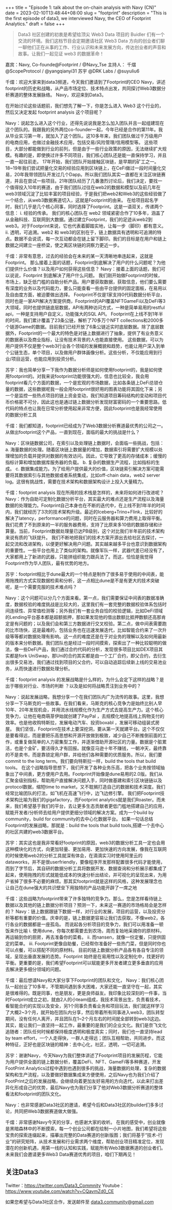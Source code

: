 +++
title = "Episode 1: talk about the on-chain analysis with Navy (CN)"
date = 2023-02-10T13:48:44+08:00
slug = "footprint"
description = "This is the first episode of data3, we interviewed Navy, the CEO of Footprint Analytics."
draft = false
+++

> Data3 社区创建的初衷是希望给顶尖 Web3 Data 项目的 Buidler 们有一个交流的环境。我们这档节目会定期邀请社区 Web3 Data 方向的创业者们聊一聊他们正在从事的工作、行业认识和未来发展方向，传达创业者的声音和故事。让我们一起见证 web3 的数据革命！

嘉宾：Navy, Co-founde@Footprint / @Navy_Tse
主持人：
千熠 @ScopeProtocol / @yangqianyi31 
苏宇 @DRK Labs / @suyuliu6 


千熠：欢迎大家来到data3频道，今天我们邀请到了Footprint的CEO Navy，讲述footprint的历史和战略，从产品市场定位、技术特点出发，共同探讨Web3数据分析赛道的整体发展脉络。
Navy，欢迎来到Data3。

在开始讨论这些话题前，我们想先了解一下，你是怎么进入 Web3 这个行业的，然后又决定发起 footprint analysis 这个项目呢？

Navy：说起怎么进入这个行业，还得先说说我是怎么加入团队并且一起组建现在这个团队的。我跟我的另外两位co-founder一起，今年已经是合作的第11年。我从毕业实习第一年，就加入了这个团队。这10多年来，我们团队做过千万级用户的电商应用，也做过金融技术应用，包括交易/风险管理/信用模型等。
这些项目，大部分都能做到行业的前列，但是由于一些行业政策的原因，无法继续扩大规模。有趣的是，即使换过许多不同项目，我们核心团队还是能一直保持学习，并且一直一起往前走。
17年开始，我们团队开始接触区块链，是早期的矿工之一。18~19年我们尝试把量化交易的经验应用到区块链上，在CeFi做过一段时间量化交易，20年我带领团队开发过几个Dapp。所以我们团队其实一直都在关注区块链赛道，并且在尝试一些项目。21年团队经历了几番激烈讨论后，我们决定，要找一个值得投入10年的赛道，由于我们团队过往在web2的数据和模型以及前几年在web3领域沉淀了比较丰富的项目经验，于是我们把web2和Web3的这些经验做了一个结合，从web3数据赛道切入，这就是Footprint的由来。
在给项目起名字时，我们几乎是几个核心同事，同时选择了Footprint。这是一语双关，传递两个信息：
i. 经验的传承。 我们的核心团队在 web2 领域紧密合作了10多年，涵盖了从金融科技、互联网到大数据。通过建立Footprint，我们的足迹从web2到web3。对于Footprint来说，它也代表着脚踏实地，让每一步（脚印）都有意义。
ii. 透明，可追溯。web2 和 web3的区别在于，链上数据具有透明和可追溯的特点。数据不会说谎，每一次互动都会在链上留下脚印。我们的目标是在用户和链上数据之间建立一座桥梁，使之离区块链的洞察力更近一步。

千熠：非常有意思，过去的经验会在未来的某一天清晰地串连起来，这就是Footprint。
那么接着上面的话题，Footprint到底解决了用户的什么问题呢？为他们提供什么价值？以及用户如何获得这些信息？
Navy：接着上面的话题，我们可以说说，Footprint 到底解决了用户什么问题。
我们刚开始做Footprint的时候，市场上，缺乏低门槛的自助分析产品。用户要获取数据，获取信息，他们要么需要有深度的业务以及代码能力，要么只能查看一些由平台提供的固定面板，在易用以及自由度方面，被迫要做出选择。
Footprint不仅是1家支持0代码数据分析平台，同时也是一家API解决方案提供商，Footprint的API覆盖NFTGameFi以及DeFi等3大领域，同时也提供链底层数据，API有两种访问方式，一种是简单易用的restful api，一种是支持用户自定义，功能强大的SQL API。
Footprint在上线不到1年半的时间，我们累计覆盖了23条公链，解析了70多万个NFT collections和2000多个链游Game的数据。目前我们已经开放了6条公链近实时底层数据。除了底层数据外，Footprint的一个最大的特色是对链上数据进行了抽象，提供了有业务意义的数据表以及商业指标，让没有技术背景的人也能直接使用。
这些数据，可以为用户提供不仅是整个web3行业各个领域的发展概貌和趋势，也能让用户深入到单个公链生态，单个项目，以及做用户群体画像分析。这些分析，不仅能应用到行业/项目运营，也能应用到投资分析。

苏宇：我也简单分享一下我作为数据分析师是如何使用footprint的，我是如何使用footprint的。对我来说footprint功能很强大的，信息也比较全，我会用footprint看几个方面的数据，一个是宏观的市场数据，比如各条链上DeFi总锁仓量的数据，这些数据呢我一般会用footprint很好用的图表功能将其固化下来；另一个是监控一些热点项目的链上资金变动，我们知道项目筹码结构的变动和项目代币价格密不可分，因此这也是通过链上数据分析发现财富密码的一个重要思路。低代码的特点也让我在日常分析使用起来非常方便，因此footprint也是我经常使用的数据分析工具

千熠：我们都知道，footprint已经成为了Web3数据分析赛道最优秀的公司之一。从做出footprint这个产品，一直到现在，面临的最大的挑战是什么？

Navy：区块链数据公司，在索引以及处理链上数据时，会面临一些挑战，包括：
a. 海量数据的处理。随着区块链上数据量的增加，数据索引将需要扩大规模以处理增加的负载并提供对数据的有效访问。因此，它导致了更高的存储成本；缓慢的指标计算和增加数据库服务器的负载。
b. 复杂的数据生产流程，比如指标的生成。
c. 数据集成能力。为了给用户提供最大的价值，区块链索引解决方案可能需要将其数据索引与其他数据或者系统集成，比如off-chain data，web2 server log。这很有挑战性，需要在技术架构和数据架构设计上投入大量精力。

千熠：footprint analysis 现在所用的技术栈是怎样的，未来将如何进行改进呢？
Navy：作为自助可定制化数据分析平台，其实最大的难点还是生产流程以及海量数据的处理能力。Footprint自己本身也在不断的迭代中，在上线不到1年半的时间内，我们就经历了3次的技术架构升级。最近的Iceberg+Trino+Flink，比较好的解决了latency，performance的问题，同时在云服务器和算力费用上取得平衡。我们花费了不到原来的一半的服务器费用，支持了比原来多10倍的数据存储和计算量。当前，Footprint数据处理量已达PB级别，这个对比我们半年前的技术架构来说有质的飞跃提升。
我们不断地把我们的技术方案开源出去给社区去探讨，一起交流和改进架构，以便更好解决用户问题。其实越来越多平台也意识到数据架构的重要性。一些平台也用上了类似的架构。就像军队一样，武器代差已经没有了，大家都用上了新进的武器，只能拼组织能力跟兵法了。而这，恰恰是我觉得Footprint作为华人团队，最有优势的地方。

苏宇：footprint相比于dune最大的一个特点是制作了很多易于使用的中间表，能用拖拽的方式实现数据检索和分析，这一点相比dune是不是有更大的技术突破呢，是一个需要克服的技术难点吗？

Navy：这个问题可以分几个方面来看。第一点，我们需要保证中间表的数据准确度，数据校验的难度挑战是比较大的，这里我们有一套完整的数据校验体系包括时间连续性、异常值检测等；另外我们有一套业务自恰的校验逻辑，比如DeFi领域的Lending平台基本都是超额抵押，那如果发现他的借出数额比抵押数额还高那肯定是有问题的；以及我们会和第三方数据进行交叉校验。第二点，做中间表需要跑的比市场快，这是最难的，包括业务也在迅速发展迭代，比如智能合约来了一次升级等等都对数据处理有影响。这一点的难度还是在于对业务的理解以及如何用最新的版本来分析数据。我们团队也是经过一段时间摸索，探索出了一种比较聪明的做法，像一些DeFi产品，我们通过合约代码的分析，发现很多项目比如DEX项目其实都是fork UniSwap，那Uni的合约其实都是由一个工厂合约，即父合约，去衍生出很多交易池，我们通过找到项目的父合约，可以自动追踪后续新上线的交易池业务，从而快速进行数据处理分析。


千熠：footprint analysis 的发展战略是什么样的，为什么会定下这样的战略？是出于哪些对行业、市场的判断 ？以及是如何将战略贯注到业务中的？

Navy：说起发展战略，我想分享一个在我们团队内广为流传的故事。这里，我想分享一下马斯克的一些故事。在我们看来，马斯克的核心竞争力是始终比别人早10年、20年发现机会，并用流水线规模化作为生产方式去提高生产力。这个核心竞争力，让他在电商萌芽伊始就创建了PayPal ，去规模化地提高线上购物支付的效率。也是他收购特斯拉，发展电动汽车、投资boxabl ，发展可移动组装式房屋。
我们坚信，Footprint在技术上要深挖洞，要从第一天就建平台。这个不仅仅是要看得远，而是要把乐高思想和开源开放做到极致，减少自己不断推倒前面的工作，或重复做简单的人力密集型工作，并逐渐借助开源社区的力量。数据是个脏累活，也是个金矿，要活得久才有回报。就像亚马逊十年不赚钱，一朝冲天，最终靠的不是卖书，而是靠锁定用户群，并给他们各种需要的优质服务。所以，我们要commit to the long term。我们要向特斯拉一样，build the tools that build tools。
在这个战略指导思想下，我们开发了各种业务乐高，把各个业务按领域抽象出了中间表，更方便用户去用。Footprint开始像是dune易用的2.0版。我们从汇聚金级别指标，帮助用户直接解决问题入手，同时做基建和索引区块链链以及protocol数据，缩短time to market，又不耽搁打造自己的数据和技术深度。我们经常比喻团队的打法，如飞机在高速飞行中，边飞边修引擎。
我们把Footprint技术架构比喻为我们的gigafactory，而Footprint analytics就是我们Roaster。而未来，我们希望基于我们的平台，去让更多生态贡献者更低门槛地搭建自己的应用，赋能开发者/分析师去给用户提供更细分领域的解决方案。成为一个build by community，build for community的去中心化数据平台。
如果一句话总结Footprint的发展战略，那就是：build the tools that build tools,搭建一个去中心的社区共建的web3数据平台。

苏宇：其实这也是我非常看好footprint的原因，web3的数据分析工具一定也会用这种模块化的方式，向更加轻量、更加易用、更加快速的方向发展，像我在互联网的时候使用web2的分析工具就深有体会，在滴滴实习时使用阿里云的dataworks，并不是很userfriendly，要像程序开发那样配置很多代码才能使用，而到了字节后，其自研的数据分析工具将数据开发、数据查询和分析展示都集成了起来，使用拖拽的形式就能低成本的快速分析出结论，并可视化的呈现出来，为用户省掉了很多不必要的麻烦。那其实footprint就是这样的风格，这种发展理念也让自己在dune强大的共识壁垒下用独特的产品功能开辟了一席之地

千熠：这些战略为footprint带来了许多独特的竞争力。那么，您是怎样看待链上数据以及其他的链上数据分析项目？预测一下，未来这一赛道的市场格局会是怎样的？
Navy：链上数据跟链下数据一样，对行业的发展，项目的运营，以及投资分析等都有重要的价值。庆幸的是，链上数据更容易让我们去获取，不像web2，各行各业的数据都是一座孤岛。
而说起各分析项目的竞争力，我们可以用准备一顿饭来作比喻
i. 使用dune，你每次都需要去到农场，周而复始地采摘你的原材料，再运输到你的厨房，再去准备你的菜肴。
ii. 而nansen，就像一份定餐，只提供固定的菜单。
iii. Footprint更像自助餐，已经帮你准备好一些热门菜，但是同时你也可以点餐，可以搭配不同的原材料。
目前的链上数据分析产品各有各自专注的领域，呈现出垂直发展的态势。Footprint 始终是在易用性以及定制化中，找更好的平衡。更重要的是，我们希望Footprint可以赋能更多开发者建立更多垂直的应用去解决更多细分领域的问题。

千熠：最后想请Navy和大家分享下Footprint的团队和文化，
Navy：我们核心团队一起创业了10多年，不管期间遇到多大困难，大家还能一直坚守在一起，其实是很难得的。既是同事，也是朋友，更是良师益友。我印象比较深刻的一件事，当时Footprint成立之初，就由2人的小team组成，我技术背景出生，负责看技术，看智能合约的实现以及安全，另1个同事负责看业务和项目玩法，我们就这样学习了大概2~3个月，就开始在团队内分享，然后带着所有同事进入web3，团队转型期间，没有任何人离开，并且团队在1~2个月左右的时间就全部转到web3这边。
其实，能让我们一直坚持一起工作，最重要的是我们的企业文化。我们是奈飞文化追随者：团队任何时候都保持极度透明和极度真实；同时，我们也一直坚持lead by team effort，一个人走得快，一群人走得远；团队互相帮助，共同进步。而这种特征，正好也是区块链的精神：去中心化，社区，透明，一切可追溯。

苏宇：谢谢Navy，今天Navy为我们整体讲述了Footprint项目的发展历程，它能为用户提供全面的链上数据分析，覆盖DeFi、NFT、GameFi等多种赛道，开发FootPrint Analytics过程中遇到也遇到很多的挑战，海量数据的处理，复杂的数据架构和生产流程，以及要做好数据集成来方便使用，之后Navy也为我们介绍了FootPrint之后的发展战略，会继续向着更加友好易用的方向迭代，以此来打出差异化形成自己的优势，最后Navy也为我们分享了他对Web3数据分析赛道的整体看法和footprint的团队文化。

Navy：也非常感谢Data3社区的邀请，希望今后和Data3社区的builder们多多讨论，共同把Web3数据赛道做大做强。

千熠：非常感谢Navy今天的分享，也感谢大家的收听。
在我的感受中，创业就像是黑暗森林中的不断摸索，每一个创业公司都在绘制一小片地图，我们希望将这些宝贵的探索连缀起来，描摹出完整的Data赛道的创新版图；我们将基于“技术-行业”的研究矩阵，从技术发展和行业需求两个维度，帮助创业项目精准定位，发现潜在的创新机遇，用第一线的认知和实践，赋能所有Web3数据赛道的创业者们。
未来我们会邀请更多Web3 Data赛道优秀的项目，咱们下期再见！


## 关注Data3

Twitter：https://twitter.com/Data3_Commnity 
Youtube：https://www.youtube.com/watch?v=CQavmZd0_CE

如果您希望与Data3社区合作，发送邮件至 data3.community@gmail.com


